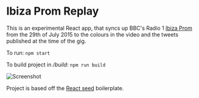 # Ibiza Prom Replay


This is an experimental React app, that syncs up BBC's Radio 1 [Ibiza Prom](https://www.youtube.com/watch?v=xs3BXVTF7mw) from the 29th of July 2015 to the colours in the video and the tweets published at the time of the gig.

To run:
```npm start```

To build project in _/build_:
```npm run build```

![Screenshot](docs/screenshot.jpg)

Project is based off the [React seed](https://github.com/badsyntax/react-seed) boilerplate.



